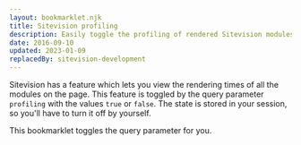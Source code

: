```yaml
---
layout: bookmarklet.njk
title: Sitevision profiling
description: Easily toggle the profiling of rendered Sitevision modules.
date: 2016-09-10
updated: 2023-01-09
replacedBy: sitevision-development
---
```


Sitevision has a feature which lets you view the rendering times of all the modules on the page. This feature is toggled by the query parameter `profiling` with the values `true` or `false`. The state is stored in your session, so you'll have to turn it off by yourself.

This bookmarklet toggles the query parameter for you.

